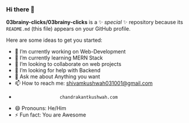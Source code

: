 ### Hi there 👋


**03brainy-clicks/03brainy-clicks** is a ✨ _special_ ✨ repository because its `README.md` (this file) appears on your GitHub profile.

Here are some ideas to get you started:

- 🔭 I’m currently working on Web-Development
- 🌱 I’m currently learning MERN Stack
- 👯 I’m looking to collaborate on web projects
- 🤔 I’m looking for help with Backend
- 💬 Ask me about Anything you want
- 📫 How to reach me: shivamkushwah031001@gmail.com
-                      chandrakantkushwah.com
- 😄 Pronouns: He/Him
- ⚡ Fun fact: You are Awesome 

